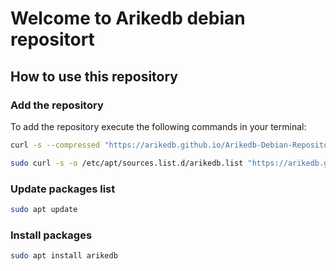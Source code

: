 # Welcome to Arikedb debian repositort

## How to use this repository

### Add the repository

To add the repository execute the following commands in your terminal:

```bash
curl -s --compressed "https://arikedb.github.io/Arikedb-Debian-Repository/KEY.gpg" | gpg --dearmor | sudo tee /etc/apt/trusted.gpg.d/arikedb.gpg > /dev/null
```

```bash
sudo curl -s -o /etc/apt/sources.list.d/arikedb.list "https://arikedb.github.io/Arikedb-Debian-Repository/arikedb.list" && sudo sed -i "s/SYS_ARCH/$(dpkg --print-architecture)/g" /etc/apt/sources.list.d/arikedb.list
```

### Update packages list

```bash
sudo apt update
```

### Install packages

```bash
sudo apt install arikedb
```
